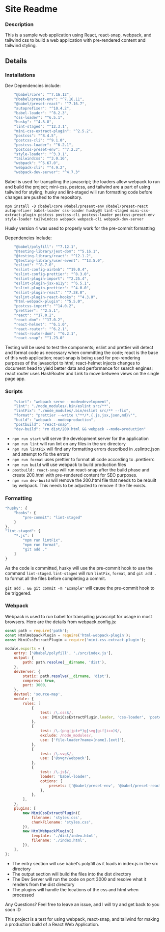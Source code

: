 # Site Readme

### Description

This is a sample web application using React, react-snap, webpack, and tailwind css to build a web application with pre-rendered content and tailwind styling.

## Details

### Installations

Dev Dependencies include:

```javascript
    "@babel/core": "^7.16.12",
    "@babel/preset-env": "^7.16.11",
    "@babel/preset-react": "^7.16.7",
    "autoprefixer": "^10.4.2",
    "babel-loader": "^8.2.3",
    "css-loader": "^6.5.1",
    "husky": "^4.3.8",
    "lint-staged": "^12.3.1",
    "mini-css-extract-plugin": "^2.5.2",
    "postcss": "^8.4.5",
    "postcss-cli": "^9.1.0",
    "postcss-loader": "^6.2.1",
    "postcss-preset-env": "^7.2.3",
    "style-loader": "^3.3.1",
    "tailwindcss": "^3.0.16",
    "webpack": "^5.67.0",
    "webpack-cli": "^4.9.2",
    "webpack-dev-server": "^4.7.3"
```

Babel is used for transpiling the javascript; the loaders allow webpack to run and build the project; mini-css, postcss, and tailwind are a part of using tailwind for styling; husky and lint-staged will run formatting code before changes are pushed to the repository.

```
npm install -D @babel/core @babel/present-env @babel/preset-react autoprefixer babel-loader css-loader husky@4 lint-staged mini-css-extract-plugin postcss postcss-cli postcss-loader postcss-preset-env style-loader tailwindcss webpack webpack-cli webpack-dev-server
```

Husky version 4 was used to properly work for the pre-commit formatting

Dependencies Include:

```javascript
    "@babel/polyfill": "^7.12.1",
    "@testing-library/jest-dom": "^5.16.1",
    "@testing-library/react": "^12.1.2",
    "@testing-library/user-event": "^13.5.0",
    "eslint": "^8.7.0",
    "eslint-config-airbnb": "^19.0.4",
    "eslint-config-prettier": "^8.3.0",
    "eslint-plugin-import": "^2.25.4",
    "eslint-plugin-jsx-a11y": "^6.5.1",
    "eslint-plugin-prettier": "^4.0.0",
    "eslint-plugin-react": "^7.28.0",
    "eslint-plugin-react-hooks": "^4.3.0",
    "html-webpack-plugin": "^5.5.0",
    "postcss-import": "^14.0.2",
    "prettier": "^2.5.1",
    "react": "^17.0.2",
    "react-dom": "^17.0.2",
    "react-helmet": "^6.1.0",
    "react-router": "^6.2.1",
    "react-router-dom": "^6.2.1",
    "react-snap": "^1.23.0"
```

Testing will be used to test the components; eslint and prettier will detect and format code as necessary when committing the code; react is the base of this web application; react-snap is being used for pre-rendering purposes of the javascript to html; react-helmet injects changes to document head to yield better data and performance for search engines; react router uses HashRouter and Link to move between views on the single page app.

### Scripts

```javascript
    "start": "webpack serve --mode=development",
    "lint": "./node_modules/.bin/eslint src/**",
    "lintFix": "./node_modules/.bin/eslint src/** --fix",
    "format": "prettier --write \"**/*.{.js,jsx,json,md}\"",
    "build": "webpack --mode=production",
    "postbuild": "react-snap",
    "dev-build": "rm dist/200.html && webpack --mode=production"
```

- `npm run start` will serve the development server for the application
- `npm run lint` will run lint on any files in the src directory
- `npm run lintFix` will find any formatting errors described in .eslintrc.json and attempt to fix the errors
- `npm run format` uses prettier to format all code according to .prettierrc
- `npm run build` will use webpack to build production files
- `postbuild: react-snap` will run react-snap after the build phase and create 200.html with pre-rendered content for SEO purposes.
- `npm run dev-build` will remove the 200.html file that needs to be rebuilt by webpack. This needs to be adjusted to remove if the file exists.

### Formatting

```javascript
"husky": {
    "hooks": {
        "pre-commit": "lint-staged"
    }
},
"lint-staged": {
    "*.js": [
        "npm run lintFix",
        "npm run format",
        "git add ."
    ]
}
```

As the code is committed, husky will use the pre-commit hook to use the command `lint-staged`.
`lint-staged` will run `lintFix`, `format`, and `git add .` to format all the files before completing a commit.

`git add . && git commit -m "Example"` will cause the pre-commit hook to be triggered.

### Webpack

Webpack is used to run babel for transpiling javascript for usage in most browsers. Here are the details from webpack.config.js:

```javascript
const path = require('path');
const HtmlWebpackPlugin = require('html-webpack-plugin');
const MiniCssExtractPlugin = require('mini-css-extract-plugin');

module.exports = {
	entry: ['@babel/polyfill', './src/index.js'],
	output: {
		path: path.resolve(__dirname, 'dist'),
	},
	devServer: {
		static: path.resolve(__dirname, 'dist'),
		compress: true,
		port: 3000,
	},
	devtool: 'source-map',
	module: {
		rules: [
			{
				test: /\.css$/,
				use: [MiniCssExtractPlugin.loader, 'css-loader', 'postcss-loader'],
			},
			{
				test: /\.(png|jp(e*)g|svg|gif|ico)$/,
				exclude: /node_modules/,
				use: ['file-loader?name=[name].[ext]'],
			},
			{
				test: /\.svg$/,
				use: ['@svgr/webpack'],
			},
			{
				test: /\.js$/,
				loader: 'babel-loader',
				options: {
					presets: ['@babel/preset-env', '@babel/preset-react'],
				},
			},
		],
	},
	plugins: [
		new MiniCssExtractPlugin({
			filename: 'styles.css',
			chunkFilename: 'styles.css',
		}),
		new HtmlWebpackPlugin({
			template: './dist/index.html',
			filename: './index.html',
		}),
	],
};
```

- The entry section will use babel's polyfill as it loads in index.js in the src directory
- The output section will build the files into the dist directory
- The Dev Server will run the code on port 3000 and resolve what it renders from the dist directory
- The plugins will handle the locations of the css and html when processed

Any Questions? Feel free to leave an issue, and I will try and get back to you soon :D

This project is a test for using webpack, react-snap, and tailwind for making a production build of a React Web Application.
